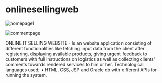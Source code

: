 # onlinesellingweb

![homepage1](https://user-images.githubusercontent.com/52234785/81472942-f5865480-9203-11ea-8e73-e3619b7b5eed.PNG)

![commentpage](https://user-images.githubusercontent.com/52234785/81473063-d76d2400-9204-11ea-8e52-743a9259aa9e.PNG)


ONLINE IT SELLING WEBSITE - Is an website application consisting of different functionalities like fetching input data from the client after registering, displaying available products, giving urgent feedback to customers with full instructions on logistics as well as collecting clients' comments towards rendered services to him or her.
Technological languages used;
•	HTML, CSS, JSP and Oracle db with different APIs for running the system.

